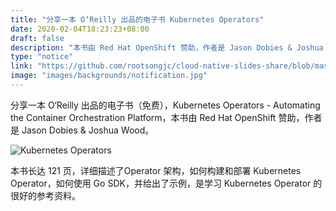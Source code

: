 ```yaml
---
title: "分享一本 O‘Reilly 出品的电子书 Kubernetes Operators"
date: 2020-02-04T18:23:23+08:00
draft: false
description: "本书由 Red Hat OpenShift 赞助，作者是 Jason Dobies & Joshua Wood。"
type: "notice"
link: "https://github.com/rootsongjc/cloud-native-slides-share/blob/master/books/oreilly-kubernetes-operators-jimmysong.pdf"
image: "images/backgrounds/notification.jpg"
---
```


分享一本 O‘Reilly 出品的电子书（免费），Kubernetes Operators - Automating the Container Orchestration Platform，本书由 Red Hat OpenShift 赞助，作者是 Jason Dobies & Joshua Wood。

![Kubernetes Operators](/images/books/kubernetes-operators-cover.jpg)

本书长达 121 页，详细描述了Operator 架构，如何构建和部署 Kubernetes Operator，如何使用 Go SDK，并给出了示例，是学习 Kubernetes Operator 的很好的参考资料。

